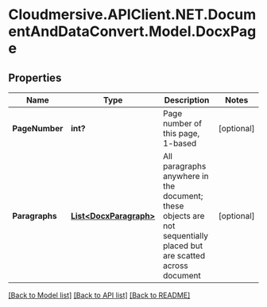 # Cloudmersive.APIClient.NET.DocumentAndDataConvert.Model.DocxPage
## Properties

Name | Type | Description | Notes
------------ | ------------- | ------------- | -------------
**PageNumber** | **int?** | Page number of this page, 1-based | [optional] 
**Paragraphs** | [**List&lt;DocxParagraph&gt;**](DocxParagraph.md) | All paragraphs anywhere in the document; these objects are not sequentially placed but are scatted across document | [optional] 

[[Back to Model list]](../README.md#documentation-for-models) [[Back to API list]](../README.md#documentation-for-api-endpoints) [[Back to README]](../README.md)

